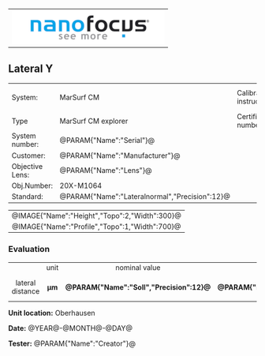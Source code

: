 <!--   EvalAlgoName=Lateralnormal -->


||
|-:|
|![](logo.png)|
## Lateral Y

 


|||||
|-|-|-|-|
|System: |MarSurf CM |Calibration instruction:| VDI/VDE 2655 Part 1.2|
|Type| MarSurf CM explorer| Certificate number: |600410-44854376|
|System number:| @PARAM{"Name":"Serial"}@|||
|Customer:| @PARAM{"Name":"Manufacturer"}@|||
|Objective Lens: |@PARAM{"Name":"Lens"}@|||
|Obj.Number:| 20X-M1064|||
|Standard: |@PARAM{"Name":"Lateralnormal","Precision":12}@|||

 
||
|:-:|
|@IMAGE{"Name":"Height","Topo":2,"Width":300}@|
|@IMAGE{"Name":"Profile","Topo":1,"Width":700}@|

 
 

### Evaluation

||||||||
|:-:|:-:|:-:|:-:|:-:|:-:|:-:|
| |unit|nominal value | tolerance +/- | actual value| result|
|  lateral distance| __µm__|  __@PARAM{"Name":"Soll","Precision":12}@__  |    __@PARAM{"Name":"delta_AbbMaßstab","Precision":12}@__ | __@PARAM{"Name":"Sum Gap Lateral Width","Precision":5}@__  | <span id="control"> Ok </span>|
 



__Unit location:__ Oberhausen

__Date:__ @YEAR@-@MONTH@-@DAY@ 

__Tester:__ @PARAM{"Name":"Creator"}@

 

<div id="sumresults">  </div>

<script>

var PARAM = @PJSON{"Set":0}@;
var SENSOR = @PJSON{"Set":2}@;
var STANDARD =@PJSON{"Set":1}@;
var META = @MJSON{"Set":0}@;


var lateralStructure = PARAM["Sum Gap Lateral Width"].value;

document.getElementById("result").innerHTML = lateralStructure.toFixed(4);

if(lateralStructure <     (STANDARD["Soll"].value + SENSOR["delta_AbbMaßstab"].value) && lateralStructure >     (STANDARD["Soll"].value - SENSOR["delta_AbbMaßstab"].value) )
{
	document.getElementById("control").innerHTML = "OK"  ;
}
else
{
	document.getElementById("control").innerHTML = "not OK"  ;
}


</script>

 